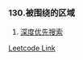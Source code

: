 ### 130.被围绕的区域

1. [深度优先搜索](https://leetcode-cn.com/problems/surrounded-regions/solution/bei-wei-rao-de-qu-yu-by-leetcode-solution/)
   
[Leetcode Link](https://leetcode-cn.com/problems/surrounded-regions/)